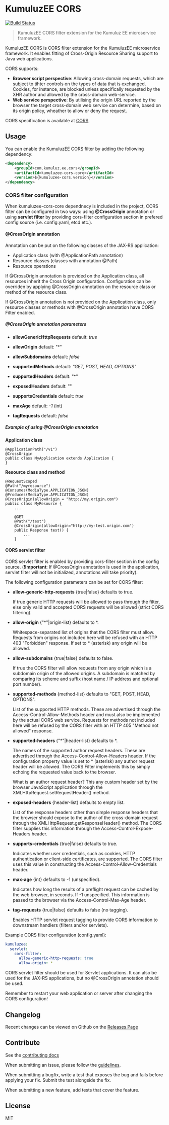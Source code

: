 # KumuluzEE CORS
[![Build Status](https://img.shields.io/travis/kumuluz/kumuluzee-cors/master.svg?style=flat)](https://travis-ci.org/kumuluz/kumuluzee-cors)

> KumuluzEE CORS filter extension for the Kumuluz EE microservice framework. 

KumuluzEE CORS is CORS filter extension for the KumuluzEE microservice framework. It enables fitting of Cross-Origin Resource 
Sharing support to Java web applications. 
 
CORS supports:

 * **Browser script perspective**: Allowing cross-domain requests, which are subject to tihter controls on the types of data that is exchanged.
  Cookies, for instance, are blocked unless specifically requested by the XHR author and allowed by the cross-domain web-service.
 * **Web service perspective**: By utilising the origin URL reported by the browser the target cross-domain web service can determine, based 
 on its origin policy, wheather to allow or deny the request.
 
 
CORS specification is available at [CORS](https://www.w3.org/TR/cors/).
## Usage

You can enable the KumuluzEE CORS filter by adding the following dependency:
```xml
<dependency>
    <groupId>com.kumuluz.ee.cors</groupId>
    <artifactId>kumuluzee-cors-core</artifactId>
    <version>${kumuluzee-cors.version}</version>
</dependency>
```

### CORS filter configuration

When kumuluzee-cors-core dependnecy is included in the project, CORS filter can be configured in two ways: using **@CrossOrigin** annotation 
or using **servlet filter** by providing cors-filter configuration section in prefered config source (i.e. config.yaml, etcd etc.).


#### @CrossOrigin annotation

Annotation can be put on the following classes of the JAX-RS application: 
* Application class (with @ApplicationPath annotation)
* Resource classes (classes with annotation @Path)
* Resource operations

If @CrossOrigin annotation is provided on the Application class, all resources inherit the Cross Origin configuration. Configuration can 
be overriden by applying @CrossOrigin annotation on the resource class or method of the resource class.

If @CrossOrigin annotation is not provided on the Application class, only resource classes or methods with @CrossOrigin annotation have CORS Filter 
enabled.


##### @CrossOrigin annotation parameters

 * **allowGenericHttpRequests** default: *true*

 * **allowOrigin** default: "*"

 * **allowSubdomains** default: *false*

 * **supportedMethods** default: *"GET, POST, HEAD, OPTIONS"*

 * **supportedHeaders** default: "*"

 * **exposedHeaders** default: ""

 * **supportsCredentials** default: *true*

 * **maxAge** default: *-1* (int)

 * **tagRequests** default: *false*


##### Example of using @CrossOrigin annotation

**Application class**

```
@ApplicationPath("/v1")
@CrossOrigin
public class MyApplication extends Application {
}
```

**Resource class and method**

```
@RequestScoped
@Path("/myresource")
@Consumes(MediaType.APPLICATION_JSON)
@Produces(MediaType.APPLICATION_JSON)
@CrossOrigin(allowOrigin = "http://my.origin.com")
public class MyResource {
    ...
    
    @GET
    @Path("/test")
    @CrossOrigin(allowOrigin="http://my-test.origin.com")
    public Response test() {
        ...
    }
```


#### CORS servlet filter

CORS servlet filter is enabled by providing cors-filter section in the config source. (**!Important**: If @CrossOrigin annotation is used in the application, servlet filter will not be initialized, annotations will take priority).
 
The following configuration parameters can be set for CORS filter:

  * **allow-generic-http-requests** {true|false} defaults to true.
  
    If true generic HTTP requests will be allowed to pass through the filter, else only valid and accepted CORS requests will be allowed (strict CORS filtering).
  
  * **allow-origin** {"*"|origin-list} defaults to *.
  
    Whitespace-separated list of origins that the CORS filter must allow. Requests from origins not included here will be refused with an HTTP 403 "Forbidden" response. If set to * (asterisk) any origin will be allowed.
    
  * **allow-subdomains** {true|false} defaults to false.
  
    If true the CORS filter will allow requests from any origin which is a subdomain origin of the allowed origins. A subdomain is matched by comparing its scheme and suffix (host name / IP address and optional port number).
    
  * **supported-methods** {method-list} defaults to "GET, POST, HEAD, OPTIONS".
  
    List of the supported HTTP methods. These are advertised through the Access-Control-Allow-Methods header and must also be implemented by the actual CORS web service. Requests for methods not included here will be refused by the CORS filter with an HTTP 405 "Method not allowed" response.
    
  * **supported-headers** {"*"|header-list} defaults to *.
  
    The names of the supported author request headers. These are advertised through the Access-Control-Allow-Headers header.
    If the configuration property value is set to * (asterisk) any author request header will be allowed. The CORS Filter implements this by simply echoing the requested value back to the browser.
    
    What is an author request header? This any custom header set by the browser JavaScript application through the XMLHttpRequest.setRequestHeader() method.
    
  * **exposed-headers** {header-list} defaults to empty list.
  
    List of the response headers other than simple response headers that the browser should expose to the author of the cross-domain request through the XMLHttpRequest.getResponseHeader() method. The CORS filter supplies this information through the Access-Control-Expose-Headers header.
                    
  * **supports-credentials** {true|false} defaults to true.
  
    Indicates whether user credentials, such as cookies, HTTP authentication or client-side certificates, are supported. The CORS filter uses this value in constructing the Access-Control-Allow-Credentials header.
    
  * **max-age** {int} defaults to -1 (unspecified).
  
    Indicates how long the results of a preflight request can be cached by the web browser, in seconds. If -1 unspecified. This information is passed to the browser via the Access-Control-Max-Age header.

  * **tag-requests** {true|false} defaults to false (no tagging).
  
    Enables HTTP servlet request tagging to provide CORS information to downstream handlers (filters and/or servlets).
  

Example CORS filter configuration (config.yaml):
```yaml
kumuluzee:
  servlet:
    cors-filter:
      allow-generic-http-requests: true
      allow-origin: *
```

CORS servlet filter should be used for Servlet applications. It can also be used for the JAX-RS applications, but no @CrossOrigin annotation should be used.

Remember to restart your web application or server after changing the CORS configuration!


## Changelog

Recent changes can be viewed on Github on the [Releases Page](https://github.com/kumuluz/kumuluzee-cors/releases)


## Contribute

See the [contributing docs](https://github.com/kumuluz/kumuluzee-cors/blob/master/CONTRIBUTING.md)

When submitting an issue, please follow the 
[guidelines](https://github.com/kumuluz/kumuluzee-cors/blob/master/CONTRIBUTING.md#bugs).

When submitting a bugfix, write a test that exposes the bug and fails before applying your fix. Submit the test 
alongside the fix.

When submitting a new feature, add tests that cover the feature.


## License

MIT
